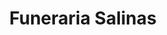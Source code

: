 ---
title: "Funeraria Salinas"
url: /trujillo/funeraria-salinas-calle-m-ubalde/
shop: Bestattungen
---